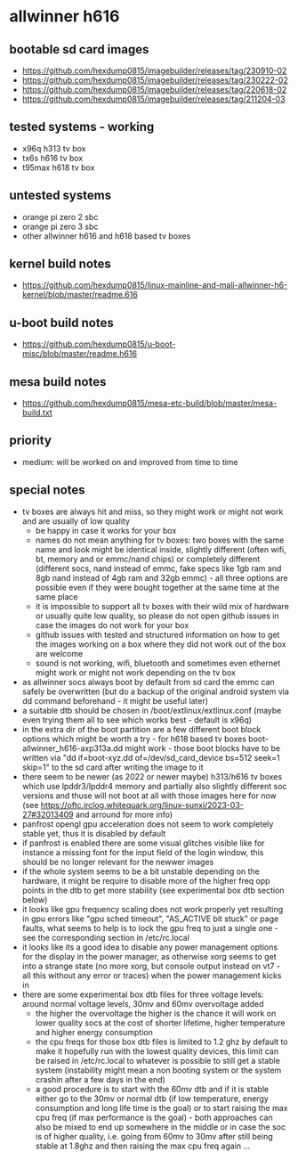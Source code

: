 # allwinner h616

## bootable sd card images

- https://github.com/hexdump0815/imagebuilder/releases/tag/230910-02
- https://github.com/hexdump0815/imagebuilder/releases/tag/230222-02
- https://github.com/hexdump0815/imagebuilder/releases/tag/220618-02
- https://github.com/hexdump0815/imagebuilder/releases/tag/211204-03

## tested systems - working

- x96q h313 tv box
- tx6s h616 tv box
- t95max h618 tv box

## untested systems

- orange pi zero 2 sbc
- orange pi zero 3 sbc
- other allwinner h616 and h618 based tv boxes

## kernel build notes

- https://github.com/hexdump0815/linux-mainline-and-mali-allwinner-h6-kernel/blob/master/readme.616

## u-boot build notes

- https://github.com/hexdump0815/u-boot-misc/blob/master/readme.h616

## mesa build notes

- https://github.com/hexdump0815/mesa-etc-build/blob/master/mesa-build.txt

## priority

- medium: will be worked on and improved from time to time

## special notes

- tv boxes are always hit and miss, so they might work or might not work and are usually of low quality
  - be happy in case it works for your box
  - names do not mean anything for tv boxes: two boxes with the same name and look might be identical inside, slightly different (often wifi, bt, memory and or emmc/nand chips) or completely different (different socs, nand instead of emmc, fake specs like 1gb ram and 8gb nand instead of 4gb ram and 32gb emmc) - all three options are possible even if they were bought together at the same time at the same place
  - it is impossible to support all tv boxes with their wild mix of hardware or usually quite low quality, so please do not open github issues in case the images do not work for your box
  - github issues with tested and structured information on how to get the images working on a box where they did not work out of the box are welcome
  - sound is not working, wifi, bluetooth and sometimes even ethernet might work or might not work depending on the tv box
- as allwinner socs always boot by default from sd card the emmc can safely be overwritten (but do a backup of the original android system via dd command beforehand - it might be useful later)
- a suitable dtb should be chosen in /boot/extlinux/extlinux.conf (maybe even trying them all to see which works best - default is x96q)
- in the extra dir of the boot partition are a few different boot block options which might be worth a try - for h618 based tv boxes boot-allwinner_h616-axp313a.dd might work - those boot blocks have to be written via "dd if=boot-xyz.dd of=/dev/sd_card_device bs=512 seek=1 skip=1" to the sd card after writing the image to it
- there seem to be newer (as 2022 or newer maybe) h313/h616 tv boxes which use lpddr3/lpddr4 memory and partially also slightly different soc versions and thuse will not boot at all with those images here for now (see https://oftc.irclog.whitequark.org/linux-sunxi/2023-03-27#32013409 and arround for more info)
- panfrost opengl gpu acceleration does not seem to work completely stable yet, thus it is disabled by default
- if panfrost is enabled there are some visual glitches visible like for instance a missing font for the input field of the login window, this should be no longer relevant for the newwer images
- if the whole system seems to be a bit unstable depending on the hardware, it might be require to disable more of the higher freq opp points in the dtb to get more stability (see experimental box dtb section below)
- it looks like gpu frequency scaling does not work properly yet resulting in gpu errors like "gpu sched timeout", "AS_ACTIVE bit stuck" or page faults, what seems to help is to lock the gpu freq to just a single one - see the corresponding section in /etc/rc.local
- it looks like its a good idea to disable any power management options for the display in the power manager, as otherwise xorg seems to get into a strange state (no more xorg, but console output instead on vt7 - all this without any error or traces) when the power management kicks in
- there are some experimental box dtb files for three voltage levels: around normal voltage levels, 30mv and 60mv overvoltage added
  - the higher the overvoltage the higher is the chance it will work on lower quality socs at the cost of shorter lifetime, higher temperature and higher energy consumption
  - the cpu freqs for those box dtb files is limited to 1.2 ghz by default to make it hopefully run with the lowest quality devices, this limit can be raised in /etc/rc.local to whatever is possible to still get a stable system (instability might mean a non booting system or the system crashin after a few days in the end)
  - a good procedure is to start with the 60mv dtb and if it is stable either go to the 30mv or normal dtb (if low temperature, energy consumption and long life time is the goal) or to start raising the max cpu freq (if max performance is the goal) - both approaches can also be mixed to end up somewhere in the middle or in case the soc is of higher quality, i.e. going from 60mv to 30mv after still being stable at 1.8ghz and then raising the max cpu freq again ...
